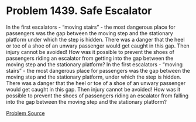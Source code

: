 # Problem 1439. Safe Escalator

In the first escalators - “moving stairs” - the most dangerous place for passengers was the gap between the moving step and the stationary platform under which the step is hidden. There was a danger that the heel or toe of a shoe of an unwary passenger would get caught in this gap. Then injury cannot be avoided! How was it possible to prevent the shoes of passengers riding an escalator from getting into the gap between the moving step and the stationary platform? In the first escalators - “moving stairs” - the most dangerous place for passengers was the gap between the moving step and the stationary platform, under which the step is hidden. There was a danger that the heel or toe of a shoe of an unwary passenger would get caught in this gap. Then injury cannot be avoided! How was it possible to prevent the shoes of passengers riding an escalator from falling into the gap between the moving step and the stationary platform?

[Problem Source](https://www.trizland.ru/tasks/6208/)